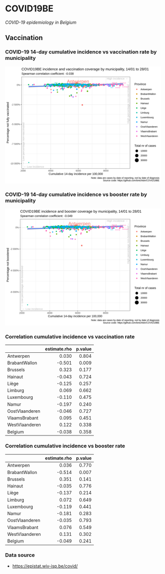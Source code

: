 
# COVID19BE

*COVID-19 epidemiology in Belgium*

## Vaccination

### COVID-19 14-day cumulative incidence vs vaccination rate by municipality

![](covid19be-vaccination.png)

### COVID-19 14-day cumulative incidence vs booster rate by municipality

![](covid19be-vaccination-booster.png)

### Correlation cumulative incidence vs vaccination rate

|                | estimate.rho | p.value |
| :------------- | -----------: | ------: |
| Antwerpen      |        0.030 |   0.804 |
| BrabantWallon  |      \-0.501 |   0.009 |
| Brussels       |        0.323 |   0.177 |
| Hainaut        |      \-0.043 |   0.724 |
| Liège          |      \-0.125 |   0.257 |
| Limburg        |        0.069 |   0.662 |
| Luxembourg     |      \-0.110 |   0.475 |
| Namur          |      \-0.197 |   0.240 |
| OostVlaanderen |      \-0.046 |   0.727 |
| VlaamsBrabant  |        0.095 |   0.451 |
| WestVlaanderen |        0.122 |   0.338 |
| Belgium        |      \-0.038 |   0.358 |

### Correlation cumulative incidence vs booster rate

|                | estimate.rho | p.value |
| :------------- | -----------: | ------: |
| Antwerpen      |        0.036 |   0.770 |
| BrabantWallon  |      \-0.514 |   0.007 |
| Brussels       |        0.351 |   0.141 |
| Hainaut        |      \-0.035 |   0.776 |
| Liège          |      \-0.137 |   0.214 |
| Limburg        |        0.072 |   0.649 |
| Luxembourg     |      \-0.119 |   0.441 |
| Namur          |      \-0.181 |   0.283 |
| OostVlaanderen |      \-0.035 |   0.793 |
| VlaamsBrabant  |        0.076 |   0.549 |
| WestVlaanderen |        0.131 |   0.302 |
| Belgium        |      \-0.049 |   0.241 |

### Data source

  - <https://epistat.wiv-isp.be/covid/>
